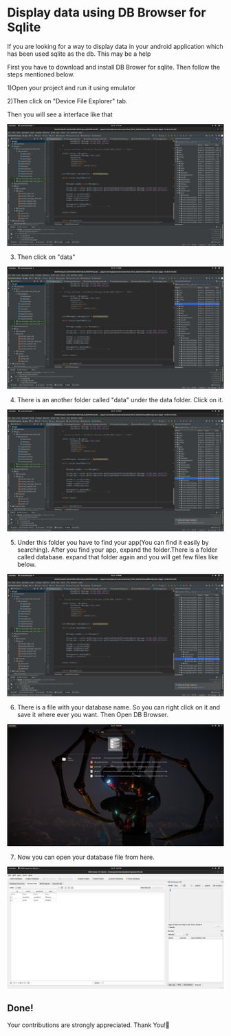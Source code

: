 # Display data using DB Browser for Sqlite

If you are looking for a way to display data in your android application which has been used sqlite as the db. This may be a help

First you have to download and install DB Brower for sqlite. Then follow the steps mentioned below.

1)Open your project and run it using emulator

2)Then click on "Device File Explorer" tab. 
 ![]()


Then you will see a interface like that

![](https://github.com/YuvinNP/MAD-Final-Lab/blob/master/images/Screenshot%20from%202019-10-09%2017-31-09.png)

3) Then click on "data"

![](https://github.com/YuvinNP/MAD-Final-Lab/blob/master/images/Screenshot%20from%202019-10-09%2017-38-17.png)

4) There is an another folder called "data" under the data folder. Click on it.

![](https://github.com/YuvinNP/MAD-Final-Lab/blob/master/images/Screenshot%20from%202019-10-09%2016-48-41.png)

5) Under this folder you have to find your app(You can find it easily by searching). After you find your app, expand the folder.There is a folder called database. expand that folder again and you will get few files like below.

![](https://github.com/YuvinNP/MAD-Final-Lab/blob/master/images/Screenshot%20from%202019-10-09%2016-49-41.png)

6) There is a file with your database name. So you can right click on it and save it where ever you want. Then Open DB Browser.

![](https://github.com/YuvinNP/MAD-Final-Lab/blob/master/images/Screenshot%20from%202019-10-09%2016-53-55.png)

7) Now you can open your database file from here.

![](https://github.com/YuvinNP/MAD-Final-Lab/blob/master/images/Screenshot%20from%202019-10-09%2016-52-34.png)


## Done! 
Your contributions are strongly appreciated.
Thank You!🖖
